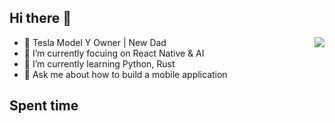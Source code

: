 ## Hi there 👋
<img align="right" src="https://github-readme-stats.vercel.app/api?username=ljunb&show_icons=true&icon_color=CE1D2D&text_color=718096&bg_color=00000000&hide_title=true&hide_border=true" />

- 🚗 Tesla Model Y Owner | New Dad
- 🔭 I’m currently focuing on React Native & AI
- 🌱 I’m currently learning Python, Rust
- 💬 Ask me about how to build a mobile application




## Spent time
<!--START_SECTION:waka-->
<!--END_SECTION:waka-->
